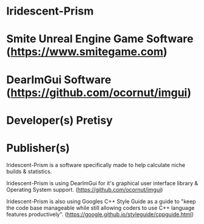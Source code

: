 # Iridescent-Prism
# Smite Unreal Engine Game Software (https://www.smitegame.com)
# DearImGui Software (https://github.com/ocornut/imgui)
# Developer(s)	Pretisy
# Publisher(s)	

Iridescent-Prism is a software specifically made to help calculate niche builds & statistics.

Iridescent-Prism is using DearImGui for it's graphical user interface library & Operating System support.
(https://github.com/ocornut/imgui)

Iridescent-Prism is also using Googles C++ Style Guide as a guide to "keep the code base manageable while still allowing coders to use C++ language features productively".
(https://google.github.io/styleguide/cppguide.html)